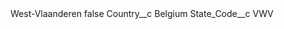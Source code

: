<?xml version="1.0" encoding="UTF-8"?>
<CustomMetadata xmlns="http://soap.sforce.com/2006/04/metadata" xmlns:xsi="http://www.w3.org/2001/XMLSchema-instance" xmlns:xsd="http://www.w3.org/2001/XMLSchema">
    <label>West-Vlaanderen</label>
    <protected>false</protected>
    <values>
        <field>Country__c</field>
        <value xsi:type="xsd:string">Belgium</value>
    </values>
    <values>
        <field>State_Code__c</field>
        <value xsi:type="xsd:string">VWV</value>
    </values>
</CustomMetadata>
